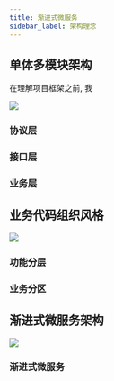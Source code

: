 ```yaml
---
title: 渐进式微服务 
sidebar_label: 架构理念
---
```


## 单体多模块架构

在理解项目框架之前, 我

![](/img/mcube/project_arch.png)

### 协议层


### 接口层


### 业务层


## 业务代码组织风格

![](/img/mcube/mvc_ddd.png)

### 功能分层


### 业务分区


## 渐进式微服务架构

![](/img/mcube/micro.png)


### 渐进式微服务